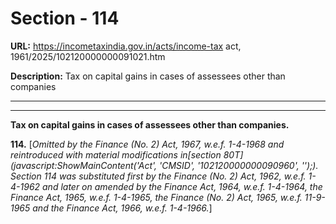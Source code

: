 # Section - 114

**URL:** https://incometaxindia.gov.in/acts/income-tax act, 1961/2025/102120000000091021.htm

**Description:** Tax on capital gains in cases of assessees other than companies

---

****

**Tax on capital gains in cases of assessees other than companies.**

**114.** [_Omitted by the Finance (No. 2) Act, 1967, w.e.f. 1-4-1968 and reintroduced with material modifications in[section 80T](javascript:ShowMainContent\('Act', 'CMSID', '102120000000090960', ''\);). Section 114 was substituted first by the Finance (No. 2) Act, 1962, w.e.f. 1-4-1962 and later on amended by the Finance Act, 1964, w.e.f. 1-4-1964, the Finance Act, 1965, w.e.f. 1-4-1965, the Finance (No. 2) Act, 1965, w.e.f. 11-9-1965 and the Finance Act, 1966, w.e.f. 1-4-1966._]